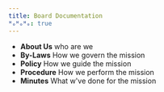 ```yaml
---
title: Board Documentation
ᴴₒᴴₒᴴₒ: true
---
```


<div class="grid cards" markdown>

- __About Us__ who are we
- __By-Laws__ How we govern the mission
- __Policy__ How we guide the mission
- __Procedure__ How we perform the mission
- __Minutes__ What w've done for the mission

</div>
